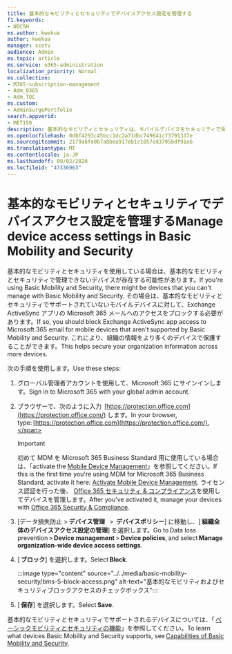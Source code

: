 ```yaml
---
title: 基本的なモビリティとセキュリティでデバイスアクセス設定を管理する
f1.keywords:
- NOCSH
ms.author: kwekua
author: kwekua
manager: scotv
audience: Admin
ms.topic: article
ms.service: o365-administration
localization_priority: Normal
ms.collection:
- M365-subscription-management
- Adm_O365
- Adm_TOC
ms.custom:
- AdminSurgePortfolio
search.appverid:
- MET150
description: 基本的なモビリティとセキュリティは、モバイルデバイスをセキュリティで保護し、管理するのに役立ちます。
ms.openlocfilehash: 0d8f4293c45bcc1dc2a71dbc749641cf3791337e
ms.sourcegitcommit: 2179abfe0b7a8bea917eb1c1057ed3795bdf91e6
ms.translationtype: MT
ms.contentlocale: ja-JP
ms.lasthandoff: 09/02/2020
ms.locfileid: "47336963"
---
```

# <a name="manage-device-access-settings-in-basic-mobility-and-security"></a><span data-ttu-id="511dd-103">基本的なモビリティとセキュリティでデバイスアクセス設定を管理する</span><span class="sxs-lookup"><span data-stu-id="511dd-103">Manage device access settings in Basic Mobility and Security</span></span>

<span data-ttu-id="511dd-104">基本的なモビリティとセキュリティを使用している場合は、基本的なモビリティとセキュリティで管理できないデバイスが存在する可能性があります。</span><span class="sxs-lookup"><span data-stu-id="511dd-104">If you're using Basic Mobility and Security, there might be devices that you can't manage with Basic Mobility and Security.</span></span> <span data-ttu-id="511dd-105">その場合は、基本的なモビリティとセキュリティでサポートされていないモバイルデバイスに対して、Exchange ActiveSync アプリの Microsoft 365 メールへのアクセスをブロックする必要があります。</span><span class="sxs-lookup"><span data-stu-id="511dd-105">If so, you should block Exchange ActiveSync app access to Microsoft 365 email for mobile devices that aren't supported by Basic Mobility and Security.</span></span> <span data-ttu-id="511dd-106">これにより、組織の情報をより多くのデバイスで保護することができます。</span><span class="sxs-lookup"><span data-stu-id="511dd-106">This helps secure your organization information across more devices.</span></span>

<span data-ttu-id="511dd-107">次の手順を使用します。</span><span class="sxs-lookup"><span data-stu-id="511dd-107">Use these steps:</span></span>

1. <span data-ttu-id="511dd-108">グローバル管理者アカウントを使用して、Microsoft 365 にサインインします。</span><span class="sxs-lookup"><span data-stu-id="511dd-108">Sign in to  Microsoft 365 with your global admin account.</span></span>
    
2. <span data-ttu-id="511dd-109">ブラウザーで、次のように入力  [https://protection.office.com](https://protection.office.com/) します。</span><span class="sxs-lookup"><span data-stu-id="511dd-109">In your browser, type: [https://protection.office.com](https://protection.office.com/).</span></span>    

    >[!IMPORTANT]
    ><span data-ttu-id="511dd-110">初めて MDM を Microsoft 365 Business Standard 用に使用している場合は、「activate the [Mobile Device Management](https://admin.microsoft.com/EAdmin/Device/IntuneInventory.aspx)」を参照してください。</span><span class="sxs-lookup"><span data-stu-id="511dd-110">If this is the first time you're using MDM for Microsoft 365 Business Standard, activate it here: [Activate Mobile Device Management](https://admin.microsoft.com/EAdmin/Device/IntuneInventory.aspx).</span></span> <span data-ttu-id="511dd-111">ライセンス認証を行った後、 [Office 365 セキュリティ & コンプライアンス](https://protection.office.com/)を使用してデバイスを管理します。</span><span class="sxs-lookup"><span data-stu-id="511dd-111">After you've activated it, manage your devices with [Office 365 Security & Compliance](https://protection.office.com/).</span></span>

3. <span data-ttu-id="511dd-112">[データ損失防止 > **デバイス管理**   >  **デバイスポリシー**] に移動し、[ **組織全体のデバイスアクセス設定の管理**] を選択します。</span><span class="sxs-lookup"><span data-stu-id="511dd-112">Go to Data loss prevention > **Device management** > **Device policies**, and select **Manage organization-wide device access settings**.</span></span>
    
4. <span data-ttu-id="511dd-113">[ **ブロック**] を選択します。</span><span class="sxs-lookup"><span data-stu-id="511dd-113">Select **Block**.</span></span>

    :::image type="content" source="../../media/basic-mobility-security/bms-5-block-access.png" alt-text="基本的なモビリティおよびセキュリティブロックアクセスのチェックボックス":::

5. <span data-ttu-id="511dd-115">[ **保存**] を選択します。</span><span class="sxs-lookup"><span data-stu-id="511dd-115">Select **Save**.</span></span> 

<span data-ttu-id="511dd-116">基本的なモビリティとセキュリティでサポートされるデバイスについては、「 [ベーシックモビリティとセキュリティの機能](capabilities-of-basic-mobility-and-secruity.md)」を参照してください。</span><span class="sxs-lookup"><span data-stu-id="511dd-116">To learn what devices Basic Mobility and Security supports, see [Capabilities of Basic Mobility and Security](capabilities-of-basic-mobility-and-secruity.md).</span></span>